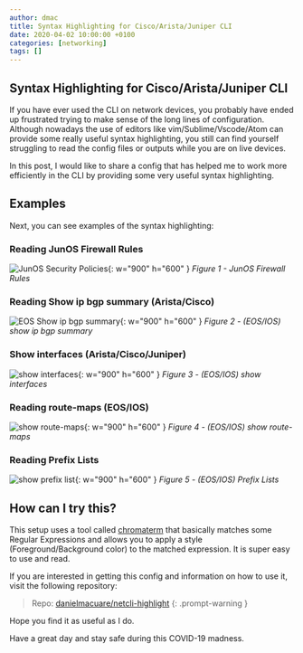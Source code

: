 ```yaml
---
author: dmac
title: Syntax Highlighting for Cisco/Arista/Juniper CLI
date: 2020-04-02 10:00:00 +0100
categories: [networking]
tags: []
---
```


## Syntax Highlighting for Cisco/Arista/Juniper CLI

If you have ever used the CLI on network devices, you probably have ended up frustrated trying to make sense of the long lines of configuration. Although nowadays the use of editors like vim/Sublime/Vscode/Atom can provide some really useful syntax highlighting, you still can find yourself struggling to read the config files or outputs while you are on live devices.

In this post, I would like to share a config that has helped me to work more efficiently in the CLI by providing some very useful syntax highlighting.

## Examples

Next, you can see examples of the syntax highlighting:

### Reading JunOS Firewall Rules

![JunOS Security Policies](../../assets/img/posts/2020-04-02/fig1-junos-sec-policies.png){: w="900" h="600" }
_Figure 1 - JunOS Firewall Rules_

### Reading Show ip bgp summary (Arista/Cisco)

![EOS Show ip bgp summary](../../assets/img/posts/2020-04-02/fig2-eos-show-ip-bgp-summary.png){: w="900" h="600" }
_Figure 2 - (EOS/IOS) show ip bgp summary_

### Show interfaces (Arista/Cisco/Juniper)

![show interfaces](../../assets/img/posts/2020-04-02/fig3-ios-show-interfaces.png){: w="900" h="600" }
_Figure 3 - (EOS/IOS) show interfaces_

### Reading route-maps (EOS/IOS)

![show route-maps](../../assets/img/posts/2020-04-02/fig4-ios-show-route-maps.png){: w="900" h="600" }
_Figure 4 - (EOS/IOS) show route-maps_

### Reading Prefix Lists

![show prefix list](../../assets/img/posts/2020-04-02/fig5-ios-prefix-lists.png){: w="900" h="600" }
_Figure 5 - (EOS/IOS) Prefix Lists_

## How can I try this?

This setup uses a tool called [chromaterm](https://github.com/hSaria/ChromaTerm) that basically matches some Regular Expressions and allows you to apply a style (Foreground/Background color) to the matched expression. It is super easy to use and read.

If you are interested in getting this config and information on how to use it, visit the following repository:

> Repo: [danielmacuare/netcli-highlight](https://github.com/danielmacuare/netcli-highlight)
{: .prompt-warning }

Hope you find it as useful as I do.

Have a great day and stay safe during this COVID-19 madness.
